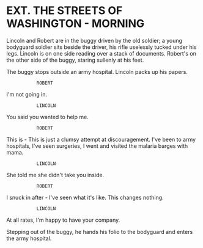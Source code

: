 # EXT. THE STREETS OF WASHINGTON - MORNING

Lincoln and Robert are in the buggy driven by the old
soldier; a young bodyguard soldier sits beside the driver,
his rifle uselessly tucked under his legs. Lincoln is on one
side reading over a stack of documents. Robert's on the other
side of the buggy, staring sullenly at his feet.

The buggy stops outside an army hospital. Lincoln packs up
his papers.

			   ROBERT
I'm not going in.

			   LINCOLN
You said you wanted to help me.

			   ROBERT
This is - This is just a clumsy
attempt at discouragement. I've
been to army hospitals, I've seen
surgeries, I went and visited the
malaria barges with mama.

			   LINCOLN
She told me she didn't take you
inside.

			   ROBERT
I snuck in after - I've seen what
it's like. This changes nothing.

			   LINCOLN
At all rates, I'm happy to have
your company.

Stepping out of the buggy, he hands his folio to the
bodyguard and enters the army hospital.
